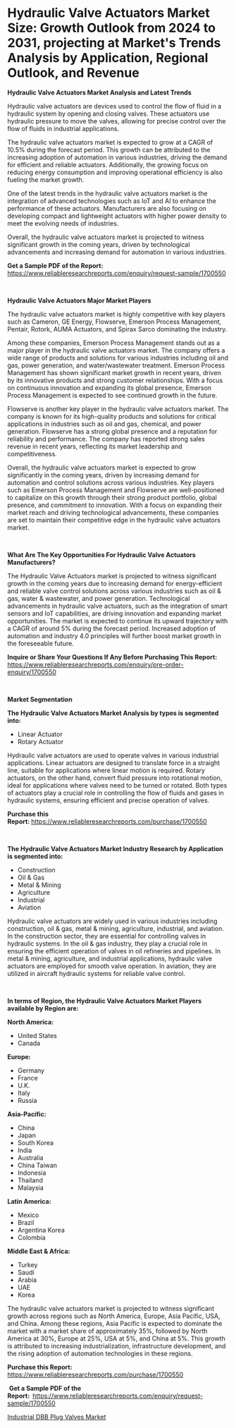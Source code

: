 <p><h1>Hydraulic Valve Actuators Market Size: Growth Outlook from 2024 to 2031, projecting at Market's Trends Analysis by Application, Regional Outlook, and Revenue</h1></p><p><strong>Hydraulic Valve Actuators Market Analysis and Latest Trends</strong></p>
<p><p>Hydraulic valve actuators are devices used to control the flow of fluid in a hydraulic system by opening and closing valves. These actuators use hydraulic pressure to move the valves, allowing for precise control over the flow of fluids in industrial applications. </p><p>The hydraulic valve actuators market is expected to grow at a CAGR of 10.5% during the forecast period. This growth can be attributed to the increasing adoption of automation in various industries, driving the demand for efficient and reliable actuators. Additionally, the growing focus on reducing energy consumption and improving operational efficiency is also fueling the market growth.</p><p>One of the latest trends in the hydraulic valve actuators market is the integration of advanced technologies such as IoT and AI to enhance the performance of these actuators. Manufacturers are also focusing on developing compact and lightweight actuators with higher power density to meet the evolving needs of industries.</p><p>Overall, the hydraulic valve actuators market is projected to witness significant growth in the coming years, driven by technological advancements and increasing demand for automation in various industries.</p></p>
<p><strong>Get a Sample PDF of the Report:&nbsp;</strong> <a href="https://www.reliableresearchreports.com/enquiry/request-sample/1700550">https://www.reliableresearchreports.com/enquiry/request-sample/1700550</a></p>
<p>&nbsp;</p>
<p><strong>Hydraulic Valve Actuators Major Market Players</strong></p>
<p><p>The hydraulic valve actuators market is highly competitive with key players such as Cameron, GE Energy, Flowserve, Emerson Process Management, Pentair, Rotork, AUMA Actuators, and Spirax Sarco dominating the industry. </p><p>Among these companies, Emerson Process Management stands out as a major player in the hydraulic valve actuators market. The company offers a wide range of products and solutions for various industries including oil and gas, power generation, and water/wastewater treatment. Emerson Process Management has shown significant market growth in recent years, driven by its innovative products and strong customer relationships. With a focus on continuous innovation and expanding its global presence, Emerson Process Management is expected to see continued growth in the future.</p><p>Flowserve is another key player in the hydraulic valve actuators market. The company is known for its high-quality products and solutions for critical applications in industries such as oil and gas, chemical, and power generation. Flowserve has a strong global presence and a reputation for reliability and performance. The company has reported strong sales revenue in recent years, reflecting its market leadership and competitiveness.</p><p>Overall, the hydraulic valve actuators market is expected to grow significantly in the coming years, driven by increasing demand for automation and control solutions across various industries. Key players such as Emerson Process Management and Flowserve are well-positioned to capitalize on this growth through their strong product portfolio, global presence, and commitment to innovation. With a focus on expanding their market reach and driving technological advancements, these companies are set to maintain their competitive edge in the hydraulic valve actuators market.</p></p>
<p>&nbsp;</p>
<p><strong>What Are The Key Opportunities For Hydraulic Valve Actuators Manufacturers?</strong></p>
<p><p>The Hydraulic Valve Actuators market is projected to witness significant growth in the coming years due to increasing demand for energy-efficient and reliable valve control solutions across various industries such as oil & gas, water & wastewater, and power generation. Technological advancements in hydraulic valve actuators, such as the integration of smart sensors and IoT capabilities, are driving innovation and expanding market opportunities. The market is expected to continue its upward trajectory with a CAGR of around 5% during the forecast period. Increased adoption of automation and industry 4.0 principles will further boost market growth in the foreseeable future.</p></p>
<p><strong>Inquire or Share Your Questions If Any Before Purchasing This Report:</strong> <a href="https://www.reliableresearchreports.com/enquiry/pre-order-enquiry/1700550">https://www.reliableresearchreports.com/enquiry/pre-order-enquiry/1700550</a></p>
<p>&nbsp;</p>
<p><strong>Market Segmentation</strong></p>
<p><strong>The Hydraulic Valve Actuators Market Analysis by types is segmented into:</strong></p>
<p><ul><li>Linear Actuator</li><li>Rotary Actuator</li></ul></p>
<p><p>Hydraulic valve actuators are used to operate valves in various industrial applications. Linear actuators are designed to translate force in a straight line, suitable for applications where linear motion is required. Rotary actuators, on the other hand, convert fluid pressure into rotational motion, ideal for applications where valves need to be turned or rotated. Both types of actuators play a crucial role in controlling the flow of fluids and gases in hydraulic systems, ensuring efficient and precise operation of valves.</p></p>
<p><strong>Purchase this Report:&nbsp;</strong><a href="https://www.reliableresearchreports.com/purchase/1700550">https://www.reliableresearchreports.com/purchase/1700550</a></p>
<p>&nbsp;</p>
<p><strong>The Hydraulic Valve Actuators Market Industry Research by Application is segmented into:</strong></p>
<p><ul><li>Construction</li><li>Oil & Gas</li><li>Metal & Mining</li><li>Agriculture</li><li>Industrial</li><li>Aviation</li></ul></p>
<p><p>Hydraulic valve actuators are widely used in various industries including construction, oil & gas, metal & mining, agriculture, industrial, and aviation. In the construction sector, they are essential for controlling valves in hydraulic systems. In the oil & gas industry, they play a crucial role in ensuring the efficient operation of valves in oil refineries and pipelines. In metal & mining, agriculture, and industrial applications, hydraulic valve actuators are employed for smooth valve operation. In aviation, they are utilized in aircraft hydraulic systems for reliable valve control.</p></p>
<p>&nbsp;</p>
<p><strong>In terms of Region, the Hydraulic Valve Actuators Market Players available by Region are:</strong></p>
<p>
    <p> <strong> North America: </strong>
        <ul>
            <li>United States</li>
            <li>Canada</li>
        </ul>
        </p> 
    <p> <strong> Europe: </strong>
        <ul>
            <li>Germany</li>
            <li>France</li>
            <li>U.K.</li>
            <li>Italy</li>
            <li>Russia</li>
        </ul>
        </p> 
    <p> <strong> Asia-Pacific: </strong>
        <ul>
            <li>China</li>
            <li>Japan</li>
            <li>South Korea</li>
            <li>India</li>
            <li>Australia</li>
            <li>China Taiwan</li>
            <li>Indonesia</li>
            <li>Thailand</li>
            <li>Malaysia</li>
        </ul>
        </p> 
    <p> <strong> Latin America: </strong>
        <ul>
            <li>Mexico</li>
            <li>Brazil</li>
            <li>Argentina Korea</li>
            <li>Colombia</li>
        </ul>
        </p> 
    <p> <strong> Middle East & Africa: </strong>
        <ul>
            <li>Turkey</li>
            <li>Saudi</li>
            <li>Arabia</li>
            <li>UAE</li>
            <li>Korea</li>
        </ul>
    </p>
    </p>
<p><p>The hydraulic valve actuators market is projected to witness significant growth across regions such as North America, Europe, Asia Pacific, USA, and China. Among these regions, Asia Pacific is expected to dominate the market with a market share of approximately 35%, followed by North America at 30%, Europe at 25%, USA at 5%, and China at 5%. This growth is attributed to increasing industrialization, infrastructure development, and the rising adoption of automation technologies in these regions.</p></p>
<p><strong>Purchase this Report: </strong><a href="https://www.reliableresearchreports.com/purchase/1700550">https://www.reliableresearchreports.com/purchase/1700550</a></p>
<p>&nbsp;<strong>Get a Sample PDF of the Report:&nbsp;&nbsp;</strong><a href="https://www.reliableresearchreports.com/enquiry/request-sample/1700550">https://www.reliableresearchreports.com/enquiry/request-sample/1700550</a></p>
<p><strong></strong></p>
<p><p><a href="https://github.com/Sinjinluong3e0awx2m195k76/Market-Research-Report-List-1/blob/main/industrial-dbb-plug-valves-market.md">Industrial DBB Plug Valves Market</a></p></p>